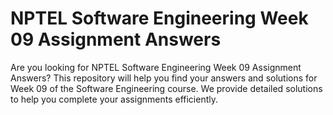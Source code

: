 # NPTEL Software Engineering Week 09 Assignment Answers

Are you looking for NPTEL Software Engineering Week 09 Assignment Answers? This repository will help you find your answers and solutions for Week 09 of the Software Engineering course. We provide detailed solutions to help you complete your assignments efficiently.
